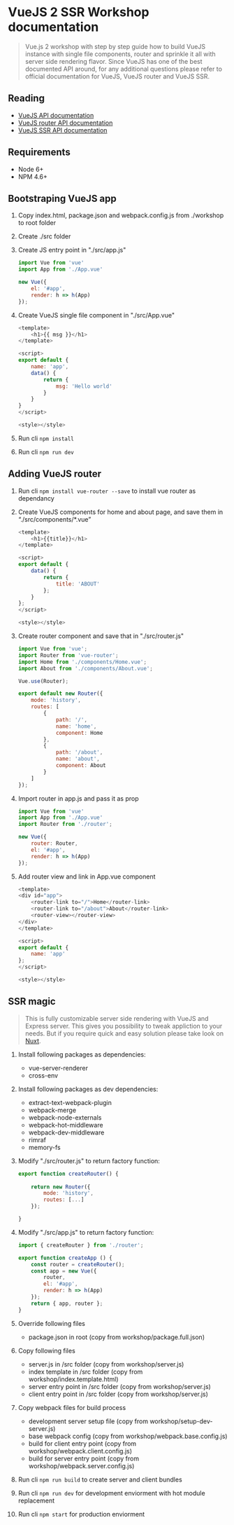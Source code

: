 # VueJS 2 SSR Workshop documentation

> Vue.js 2 workshop with step by step guide how to build VueJS instance with single file components, router and sprinkle it all with server side rendering flavor.
Since VueJS has one of the best documented API around, for any additional questions please refer to official documentation for VueJS, VueJS router and VueJS SSR.

## Reading
- [VueJS API documentation](https://vuejs.org/v2/api/)
- [VueJS router API documentation](https://router.vuejs.org/en/)
- [VueJS SSR API documentation](https://ssr.vuejs.org/en/)

## Requirements

- Node 6+
- NPM 4.6+

## Bootstraping VueJS app

1. Copy index.html, package.json and webpack.config.js from ./workshop to root folder

2. Create ./src folder

2. Create JS entry point in "./src/app.js"

    ```javascript
    import Vue from 'vue'
    import App from './App.vue'

    new Vue({
        el: '#app',
        render: h => h(App)
    });
    ```

3. Create VueJS single file component in "./src/App.vue"

    ```javascript
    <template>
        <h1>{{ msg }}</h1>
    </template>

    <script>
    export default {
        name: 'app',
        data() {
            return {
                msg: 'Hello world'
            }
        }
    }
    </script>

    <style></style>
    ```

4. Run cli `npm install`

5. Run cli `npm run dev`

## Adding VueJS router

1. Run cli `npm install vue-router --save` to install vue router as dependancy

2. Create VueJS components for home and about page, and save them in “./src/components/*.vue”

    ```javascript
    <template>
        <h1>{{title}}</h1>
    </template>

    <script>
    export default {
        data() {
            return {
                title: 'ABOUT'
            };
        }
    };
    </script>

    <style></style>
    ```

3. Create router component and save that in "./src/router.js"

    ```javascript
    import Vue from 'vue';
    import Router from 'vue-router';
    import Home from './components/Home.vue';
    import About from './components/About.vue';

    Vue.use(Router);

    export default new Router({
        mode: 'history',
        routes: [
            {
                path: '/',
                name: 'home',
                component: Home
            },
            {
                path: '/about',
                name: 'about',
                component: About
            }
        ]
    });
    ```

4. Import router in app.js and pass it as prop

    ```javascript
    import Vue from 'vue'
    import App from './App.vue'
    import Router from './router';

    new Vue({
        router: Router,
        el: '#app',
        render: h => h(App)
    });
    ```

5. Add router view and link in App.vue component

    ```javascript
    <template>
    <div id="app">    
        <router-link to="/">Home</router-link>
        <router-link to="/about">About</router-link>
        <router-view></router-view>
    </div>
    </template>

    <script>
    export default {
        name: 'app'
    };
    </script>

    <style></style>
    ```

## SSR magic

> This is fully customizable server side rendering with VueJS and Express server. This gives you possibility to tweak appliction to your needs. But if you require quick and easy solution please take look on [Nuxt](https://nuxtjs.org/).

1. Install following packages as dependencies:
    - vue-server-renderer
    - cross-env

2. Install following packages as dev dependencies:
    - extract-text-webpack-plugin
    - webpack-merge
    - webpack-node-externals
    - webpack-hot-middleware
    - webpack-dev-middleware
    - rimraf
    - memory-fs

3. Modify "./src/router.js" to return factory function:

    ```javascript
    export function createRouter() {
        
        return new Router({
            mode: 'history',
            routes: [...]
        });

    }
    ```

4. Modify "./src/app.js" to return factory function:

    ```javascript
    import { createRouter } from './router';

    export function createApp () {
        const router = createRouter();
        const app = new Vue({
            router,
            el: '#app',
            render: h => h(App)
        });
        return { app, router };
    }
    ```

5. Override following files

    - package.json in root (copy from workshop/package.full.json)

6. Copy following files

    - server.js in /src folder (copy from workshop/server.js)
    - index template in /src folder (copy from workshop/index.template.html)
    - server entry point in /src folder (copy from workshop/server.js)
    - client entry point in /src folder (copy from workshop/server.js)

7. Copy webpack files for build process

    - development server setup file (copy from workshop/setup-dev-server.js)
    - base webpack config (copy from workshop/webpack.base.config.js)
    - build for client entry point (copy from workshop/webpack.client.config.js)
    - build for server entry point (copy from workshop/webpack.server.config.js)

8. Run cli `npm run build` to create server and client bundles

9. Run cli `npm run dev` for development enviorment with hot module replacement

10. Run cli `npm start` for production enviorment